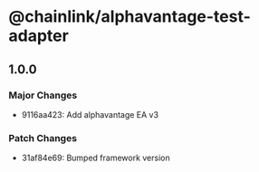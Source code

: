 # @chainlink/alphavantage-test-adapter

## 1.0.0

### Major Changes

- 9116aa423: Add alphavantage EA v3

### Patch Changes

- 31af84e69: Bumped framework version
